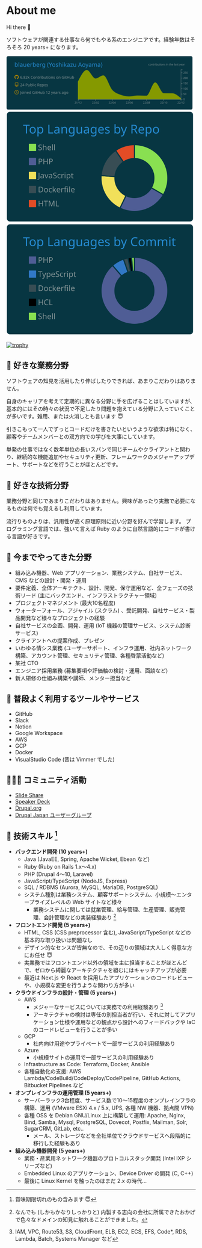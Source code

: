 # About me

Hi there 👋

ソフトウェアが関連する仕事なら何でもやる系のエンジニアです。経験年数はそろそろ 20 years+ になります。

[![](https://raw.githubusercontent.com/blauerberg/blauerberg/main/profile-summary-card-output/solarized_dark/0-profile-details.svg)](https://github.com/vn7n24fzkq/github-profile-summary-cards)
[![](https://raw.githubusercontent.com/blauerberg/blauerberg/main/profile-summary-card-output/solarized_dark/1-repos-per-language.svg)](https://github.com/vn7n24fzkq/github-profile-summary-cards) [![](https://raw.githubusercontent.com/blauerberg/blauerberg/main/profile-summary-card-output/solarized_dark/2-most-commit-language.svg)](https://github.com/vn7n24fzkq/github-profile-summary-cards)

[![trophy](https://github-profile-trophy.vercel.app/?username=blauerberg)](https://github.com/ryo-ma/github-profile-trophy)

## 🍺 好きな業務分野

ソフトウェアの知見を活用したり伸ばしたりできれば、あまりこだわりはありません。

自身のキャリアを考えて定期的に異なる分野に手を広げることはしていますが、基本的にはその時々の状況で不足したり問題を抱えている分野に入っていくことが多いです。雑用、または火消しとも言います 😇

引きこもって一人でずっとコードだけを書きたいというような欲求は特になく、顧客やチームメンバーとの双方向での学びを大事にしています。

単発の仕事ではなく数年単位の長いスパンで同じチームやクライアントと関わり、継続的な機能追加やセキュリティ更新、フレームワークのメジャーアップデート、サポートなどを行うことがほとんどです。

## 🍻 好きな技術分野

業務分野と同じであまりこだわりはありません。興味があったり実務で必要になるものは何でも覚えるし利用しています。

流行りものよりは、汎用性が高く原理原則に近い分野を好んで学習します。
プログラミング言語では、強いて言えば Ruby のように自然言語的にコードが書ける言語が好きです。

## 📓 今までやってきた分野

- 組み込み機器、Web アプリケーション、業務システム、自社サービス、CMS などの設計・開発・運用
- 要件定義、全体アーキテクト、設計、開発、保守運用など、全フェーズの技術リード (主にバックエンド、インフラストラクチャー領域)
- プロジェクトマネジメント (最大10名程度)
- ウォーターフォール、アジャイル (スクラム) 、受託開発、自社サービス・製品開発など様々なプロジェクトの経験
- 自社サービスの企画、開発、運用 (IoT 機器の管理サービス、システム診断サービス)
- クライアントへの提案作成、プレゼン
- いわゆる情シス業務 (ユーザーサポート、インフラ運用、社内ネットワーク構築、アカウント管理、セキュリティ管理、各種啓蒙活動など)
- 某社 CTO
- エンジニア採用業務 (募集要項や評価軸の検討・運用、面談など)
- 新人研修の仕組み構築や講師、メンター担当など

## 🍔 普段よく利用するツールやサービス

- GitHub
- Slack
- Notion
- Google Workspace
- AWS
- GCP
- Docker
- VisualStudio Code (昔は Vimmer でした)

## 🧑‍🤝‍🧑 コミュニティ活動

- [Slide Share](https://www.slideshare.net/blauerberg/presentations)
- [Speaker Deck](https://speakerdeck.com/blauerberg/)
- [Drupal.org](https://www.drupal.org/user/646702/track)
- [Drupal Japan ユーザーグループ](https://www.google.com/search?q=site%3Agroups.drupal.org+blauerberg)

## 🍴 技術スキル [^1]

- **バックエンド開発 (10 years+)**
  - Java (JavaEE, Spring, Apache Wicket, Ebean など)
  - Ruby (Ruby on Rails 1.x～4.x)
  - PHP (Drupal 4～10, Laravel)
  - JavaScript/TypeScript (NodeJS, Express)
  - SQL / RDBMS (Aurora, MySQL, MariaDB, PostgreSQL)
  - システム種別は業務システム、顧客サポートシステム、小規模～エンタープライズレベルの Web サイトなど様々
    - 業務システムに関しては就業管理、給与管理、生産管理、販売管理、会計管理などの実装経験あり [^2]
- **フロントエンド開発 (5 years+)**
  - HTML, CSS (CSS preprocessor 含む), JavaScript/TypeScript などの基本的な取り扱いは問題なし
  - デザイン的なセンスが皆無なので、その辺りの領域は大人しく得意な方にお任せ 😇
  - 実業務ではフロントエンド以外の領域を主に担当することがほとんどで、ゼロから綺麗なアーキテクチャを組むにはキャッチアップが必要
  - 最近は Next.js や React を採用したアプリケーションのコードレビューや、小規模な変更を行うような関わり方が多い
- **クラウドインフラの設計・管理 (5 years+)**
  - AWS
    - メジャーなサービスについては実務での利用経験あり [^3]
    - アーキテクチャの検討は専任の別担当者が行い、それに対してアプリケーション仕様や運用などの観点から設計へのフィードバックや IaC のコードレビューを行うことが多い
  - GCP
    - 社内向け用途やプライベートで一部サービスの利用経験あり
  - Azure
    - 小規模サイトの運用で一部サービスの利用経験あり
  - Infrastructure as Code: Terraform, Docker, Ansible
  - 各種自動化の支援: AWS Lambda/CodeBuild/CodeDeploy/CodePipeline, GitHub Actions, Bitbucket Pipelines など
- **オンプレインフラの運用管理 (5 years+)**
  - サーバーラック3台程度、サービス数で10～15程度のオンプレインフラの構築、運用 (VMware ESXi 4.x / 5.x, UPS, 各種 NW 機器、拠点間 VPN)
  - 各種 OSS を Debian GNU/Linux 上に構築して運用: Apache, Nginx, Bind, Samba, Mysql, PostgreSQL, Dovecot, Postfix, Mailman, Solr, SugarCRM, GitLab, etc..
    - メール、ストレージなどを全社単位でクラウドサービスへ段階的に移行した経験もあり
- **組み込み機器開発 (5 years+)**
  - 業務・産業用ネットワーク機器のプロトコルスタック開発 (Intel IXP シリーズなど)
  - Embedded Linux のアプリケーション、Device Driver の開発 (C, C++)
  - 最後に Linux Kernel を触ったのはまだ 2.x の時代...

[^1]: 賞味期限切れのもの含みます 😇
[^2]: なんでも (しかもかなりしっかりと) 内製する志向の会社に所属できたおかげで色々なドメインの知見に触れることができました。
[^3]: IAM, VPC, Route53, S3, CloudFront, ELB, EC2, ECS, EFS, Code*, RDS, Lambda, Batch, Systems Manager など

